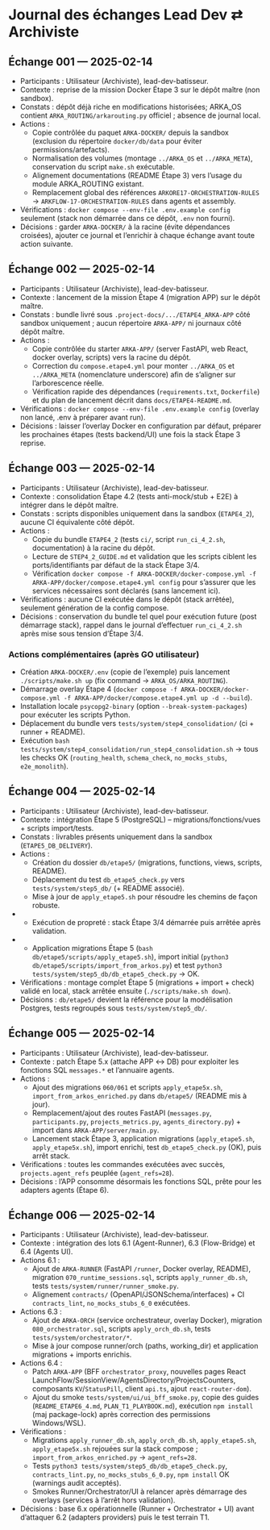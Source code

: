 # Journal des échanges Lead Dev ⇄ Archiviste

## Échange 001 — 2025-02-14

- Participants : Utilisateur (Archiviste), lead-dev-batisseur.
- Contexte : reprise de la mission Docker Étape 3 sur le dépôt maître (non sandbox).
- Constats : dépôt déjà riche en modifications historisées; ARKA_OS contient `ARKA_ROUTING/arkarouting.py` officiel ; absence de journal local.
- Actions :
  - Copie contrôlée du paquet `ARKA-DOCKER/` depuis la sandbox (exclusion du répertoire `docker/db/data` pour éviter permissions/artefacts).
  - Normalisation des volumes (montage `../ARKA_OS` et `../ARKA_META`), conservation du script `make.sh` exécutable.
  - Alignement documentations (README Étape 3) vers l’usage du module ARKA_ROUTING existant.
  - Remplacement global des références `ARKORE17-ORCHESTRATION-RULES` → `ARKFLOW-17-ORCHESTRATION-RULES` dans agents et assembly.
- Vérifications : `docker compose --env-file .env.example config` seulement (stack non démarrée dans ce dépôt, `.env` non fourni).
- Décisions : garder `ARKA-DOCKER/` à la racine (évite dépendances croisées), ajouter ce journal et l’enrichir à chaque échange avant toute action suivante.

## Échange 002 — 2025-02-14

- Participants : Utilisateur (Archiviste), lead-dev-batisseur.
- Contexte : lancement de la mission Étape 4 (migration APP) sur le dépôt maître.
- Constats : bundle livré sous `.project-docs/.../ETAPE4_ARKA-APP` côté sandbox uniquement ; aucun répertoire `ARKA-APP/` ni journaux côté dépôt maître.
- Actions :
  - Copie contrôlée du starter `ARKA-APP/` (server FastAPI, web React, docker overlay, scripts) vers la racine du dépôt.
  - Correction du `compose.etape4.yml` pour monter `../ARKA_OS` et `../ARKA_META` (nomenclature underscore) afin de s’aligner sur l’arborescence réelle.
  - Vérification rapide des dépendances (`requirements.txt`, `Dockerfile`) et du plan de lancement décrit dans `docs/ETAPE4-README.md`.
- Vérifications : `docker compose --env-file .env.example config` (overlay non lancé, .env à préparer avant run).
- Décisions : laisser l’overlay Docker en configuration par défaut, préparer les prochaines étapes (tests backend/UI) une fois la stack Étape 3 reprise.

## Échange 003 — 2025-02-14

- Participants : Utilisateur (Archiviste), lead-dev-batisseur.
- Contexte : consolidation Étape 4.2 (tests anti-mock/stub + E2E) à intégrer dans le dépôt maître.
- Constats : scripts disponibles uniquement dans la sandbox (`ETAPE4_2`), aucune CI équivalente côté dépôt.
- Actions :
  - Copie du bundle `ETAPE4_2` (tests `ci/`, script `run_ci_4_2.sh`, documentation) à la racine du dépôt.
  - Lecture de `STEP4_2_GUIDE.md` et validation que les scripts ciblent les ports/identifiants par défaut de la stack Étape 3/4.
  - Vérification `docker compose -f ARKA-DOCKER/docker-compose.yml -f ARKA-APP/docker/compose.etape4.yml config` pour s’assurer que les services nécessaires sont déclarés (sans lancement ici).
- Vérifications : aucune CI exécutée dans le dépôt (stack arrêtée), seulement génération de la config compose.
- Décisions : conservation du bundle tel quel pour exécution future (post démarrage stack), rappel dans le journal d’effectuer `run_ci_4_2.sh` après mise sous tension d’Étape 3/4.

### Actions complémentaires (après GO utilisateur)
- Création `ARKA-DOCKER/.env` (copie de l’exemple) puis lancement `./scripts/make.sh up` (fix command → `ARKA_OS/ARKA_ROUTING`).
- Démarrage overlay Étape 4 (`docker compose -f ARKA-DOCKER/docker-compose.yml -f ARKA-APP/docker/compose.etape4.yml up -d --build`).
- Installation locale `psycopg2-binary` (option `--break-system-packages`) pour exécuter les scripts Python.
- Déplacement du bundle vers `tests/system/step4_consolidation/` (ci + runner + README).
- Exécution `bash tests/system/step4_consolidation/run_step4_consolidation.sh` → tous les checks OK (`routing_health`, `schema_check`, `no_mocks_stubs`, `e2e_monolith`).

## Échange 004 — 2025-02-14

- Participants : Utilisateur (Archiviste), lead-dev-batisseur.
- Contexte : intégration Étape 5 (PostgreSQL) – migrations/fonctions/vues + scripts import/tests.
- Constats : livrables présents uniquement dans la sandbox (`ETAPE5_DB_DELIVERY`).
- Actions :
  - Création du dossier `db/etape5/` (migrations, functions, views, scripts, README).
  - Déplacement du test `db_etape5_check.py` vers `tests/system/step5_db/` (+ README associé).
  - Mise à jour de `apply_etape5.sh` pour résoudre les chemins de façon robuste.
-  - Exécution de propreté : stack Étape 3/4 démarrée puis arrêtée après validation.
-  - Application migrations Étape 5 (`bash db/etape5/scripts/apply_etape5.sh`), import initial (`python3 db/etape5/scripts/import_from_arkos.py`) et test `python3 tests/system/step5_db/db_etape5_check.py` → OK.
- Vérifications : montage complet Étape 5 (migrations + import + check) validé en local, stack arrêtée ensuite (`./scripts/make.sh down`).
- Décisions : `db/etape5/` devient la référence pour la modélisation Postgres, tests regroupés sous `tests/system/step5_db/`.

## Échange 005 — 2025-02-14

- Participants : Utilisateur (Archiviste), lead-dev-batisseur.
- Contexte : patch Étape 5.x (attache APP ↔ DB) pour exploiter les fonctions SQL `messages.*` et l’annuaire agents.
- Actions :
  - Ajout des migrations `060/061` et scripts `apply_etape5x.sh`, `import_from_arkos_enriched.py` dans `db/etape5/` (README mis à jour).
  - Remplacement/ajout des routes FastAPI (`messages.py`, `participants.py`, `projects_metrics.py`, `agents_directory.py`) + import dans `ARKA-APP/server/main.py`.
  - Lancement stack Étape 3, application migrations (`apply_etape5.sh`, `apply_etape5x.sh`), import enrichi, test `db_etape5_check.py` (OK), puis arrêt stack.
- Vérifications : toutes les commandes exécutées avec succès, `projects.agent_refs` peuplée (`agent_refs=28`).
- Décisions : l’APP consomme désormais les fonctions SQL, prête pour les adapters agents (Étape 6).

## Échange 006 — 2025-02-14

- Participants : Utilisateur (Archiviste), lead-dev-batisseur.
- Contexte : intégration des lots 6.1 (Agent-Runner), 6.3 (Flow-Bridge) et 6.4 (Agents UI).
- Actions 6.1 :
  - Ajout de `ARKA-RUNNER` (FastAPI `/runner`, Docker overlay, README), migration `070_runtime_sessions.sql`, scripts `apply_runner_db.sh`, tests `tests/system/runner/runner_smoke.py`.
  - Alignement `contracts/` (OpenAPI/JSONSchema/interfaces) + CI `contracts_lint`, `no_mocks_stubs_6_0` exécutées.
- Actions 6.3 :
  - Ajout de `ARKA-ORCH` (service orchestrateur, overlay Docker), migration `080_orchestrator.sql`, scripts `apply_orch_db.sh`, tests `tests/system/orchestrator/*`.
  - Mise à jour compose runner/orch (paths, working_dir) et application migrations + imports enrichis.
- Actions 6.4 :
  - Patch `ARKA-APP` (BFF `orchestrator_proxy`, nouvelles pages React LaunchFlow/SessionView/AgentsDirectory/ProjectsCounters, composants `KV`/`StatusPill`, client `api.ts`, ajout `react-router-dom`).
  - Ajout du smoke `tests/system/ui/ui_bff_smoke.py`, copie des guides (`README_ETAPE6_4.md`, `PLAN_T1_PLAYBOOK.md`), exécution `npm install` (maj package-lock) après correction des permissions Windows/WSL).
- Vérifications :
  - Migrations `apply_runner_db.sh`, `apply_orch_db.sh`, `apply_etape5.sh`, `apply_etape5x.sh` rejouées sur la stack compose ; `import_from_arkos_enriched.py` → `agent_refs=28`.
  - Tests `python3 tests/system/step5_db/db_etape5_check.py`, `contracts_lint.py`, `no_mocks_stubs_6_0.py`, `npm install` OK (warnings audit acceptés).
  - Smokes Runner/Orchestrator/UI à relancer après démarrage des overlays (services à l’arrêt hors validation).
- Décisions : base 6.x opérationnelle (Runner + Orchestrator + UI) avant d’attaquer 6.2 (adapters providers) puis le test terrain T1.
